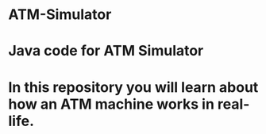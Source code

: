 # ATM-Simulator
# Java code for ATM Simulator
# In this repository you will learn about how an ATM machine works in real-life.
